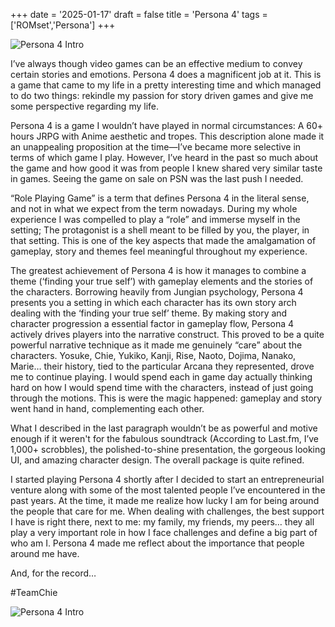 +++
date = '2025-01-17'
draft = false
title = 'Persona 4'
tags = ['ROMset','Persona']
+++

![Persona 4 Intro](/images/persona4_1.gif)

I’ve always though video games can be an effective medium to convey certain stories and emotions. Persona 4 does a magnificent job at it. This is a game that came to my life in a pretty interesting time and which managed to do two things: rekindle my passion for story driven games and give me some perspective regarding my life.

Persona 4 is a game I wouldn’t have played in normal circumstances: A 60+ hours JRPG with Anime aesthetic and tropes. This description alone made it an unappealing proposition at the time—I’ve became more selective in terms of which game I play. However, I’ve heard in the past so much about the game and how good it was from people I knew shared very similar taste in games. Seeing the game on sale on PSN was the last push I needed.

“Role Playing Game” is a term that defines Persona 4 in the literal sense, and not in what we expect from the term nowadays. During my whole experience I was compelled to play a “role” and immerse myself in the setting; The protagonist is a shell meant to be filled by you, the player, in that setting. This is one of the key aspects that made the amalgamation of gameplay, story and themes feel meaningful throughout my experience.

The greatest achievement of Persona 4 is how it manages to combine a theme (‘finding your true self’) with gameplay elements and the stories of the characters. Borrowing heavily from Jungian psychology, Persona 4 presents you a setting in which each character has its own story arch dealing with the ‘finding your true self’ theme. By making story and character progression a essential factor in gameplay flow, Persona 4 actively drives players into the narrative construct. This proved to be a quite powerful narrative technique as it made me genuinely “care” about the characters. Yosuke, Chie, Yukiko, Kanji, Rise, Naoto, Dojima, Nanako, Marie… their history, tied to the particular Arcana they represented, drove me to continue playing. I would spend each in game day actually thinking hard on how I would spend time with the characters, instead of just going through the motions. This is were the magic happened: gameplay and story went hand in hand, complementing each other.

What I described in the last paragraph wouldn’t be as powerful and motive enough if it weren't for the fabulous soundtrack (According to Last.fm, I’ve 1,000+ scrobbles), the polished-to-shine presentation, the gorgeous looking UI, and amazing character design. The overall package is quite refined.

I started playing Persona 4 shortly after I decided to start an entrepreneurial venture along with some of the most talented people I’ve encountered in the past years. At the time, it made me realize how lucky I am for being around the people that care for me. When dealing with challenges, the best support I have is right there, next to me: my family, my friends, my peers… they all play a very important role in how I face challenges and define a big part of who am I. Persona 4 made me reflect about the importance that people around me have.

And, for the record…

#TeamChie

![Persona 4 Intro](/images/p4g_boxart_rp.jpg)
